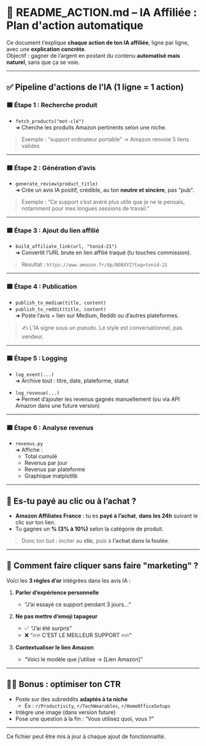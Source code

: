 # 🧠 README_ACTION.md – IA Affiliée : Plan d'action automatique

Ce document t’explique **chaque action de ton IA affiliée**, ligne par ligne, avec une **explication concrète**.  
Objectif : gagner de l’argent en postant du contenu **automatisé mais naturel**, sans que ça se voie.

---

## ✅ Pipeline d'actions de l’IA (1 ligne = 1 action)

### 🟩 Étape 1 : Recherche produit

- `fetch_products("mot-clé")`  
  ➜ Cherche les produits Amazon pertinents selon une niche.

> Exemple : “support ordinateur portable” → Amazon renvoie 5 liens valides

---

### 🟩 Étape 2 : Génération d’avis

- `generate_review(product_title)`  
  ➜ Crée un avis IA positif, crédible, au ton **neutre et sincère**, pas "pub".

> Exemple : “Ce support s’est avéré plus utile que je ne le pensais, notamment pour mes longues sessions de travail.”

---

### 🟩 Étape 3 : Ajout du lien affilié

- `build_affiliate_link(url, "tonid-21")`  
  ➜ Convertit l’URL brute en lien affilié traqué (tu touches commission).

> Résultat : `https://www.amazon.fr/dp/B08XYZ?tag=tonid-21`

---

### 🟩 Étape 4 : Publication

- `publish_to_medium(title, content)`  
- `publish_to_reddit(title, content)`  
  ➜ Poste l’avis + lien sur Medium, Reddit ou d’autres plateformes.

> ✍️ L’IA signe sous un pseudo. Le style est conversationnel, pas vendeur.

---

### 🟩 Étape 5 : Logging

- `log_event(...)`  
  ➜ Archive tout : titre, date, plateforme, statut

- `log_revenue(...)`  
  ➜ Permet d’ajouter les revenus gagnés manuellement (ou via API Amazon dans une future version)

---

### 🟩 Étape 6 : Analyse revenus

- `revenus.py`  
  ➜ Affiche :
  - Total cumulé
  - Revenus par jour
  - Revenus par plateforme
  - Graphique matplotlib

---

## 🤑 Es-tu payé au clic ou à l’achat ?

- **Amazon Affiliates France** : tu es **payé à l’achat**, **dans les 24h** suivant le clic sur ton lien.
- Tu gagnes un **% (3% à 10%)** selon la catégorie de produit.

> Donc ton but : inciter au **clic**, puis à **l’achat dans la foulée**.

---

## 🎯 Comment faire cliquer sans faire "marketing" ?

Voici les **3 règles d’or** intégrées dans les avis IA :

1. **Parler d’expérience personnelle**
   - “J’ai essayé ce support pendant 3 jours…”

2. **Ne pas mettre d’emoji tapageur**
   - ✅ “J’ai été surpris”  
   - ❌ “🔥🔥 C’EST LE MEILLEUR SUPPORT 🔥🔥”

3. **Contextualiser le lien Amazon**
   - “Voici le modèle que j’utilise → [Lien Amazon]”

---

## 🧑‍💻 Bonus : optimiser ton CTR

- Poste sur des subreddits **adaptés à ta niche**
  - Ex : `r/Productivity`, `r/TechWearables`, `r/HomeOfficeSetups`
- Intègre une image (dans version future)
- Pose une question à la fin : “Vous utilisez quoi, vous ?”

---

Ce fichier peut être mis à jour à chaque ajout de fonctionnalité.
